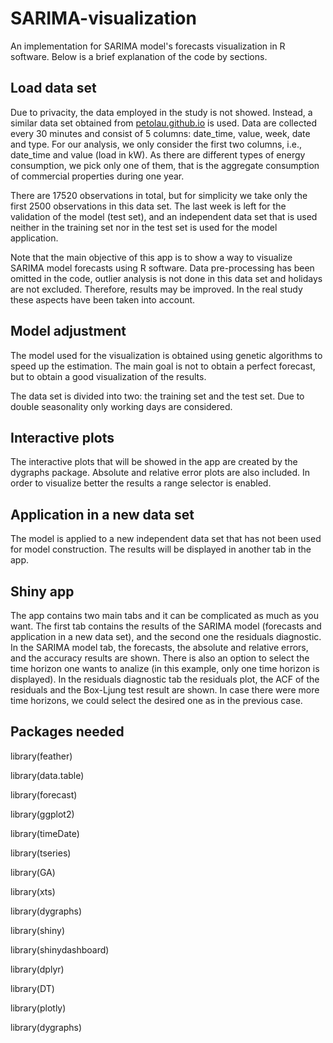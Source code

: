 # SARIMA-visualization
An implementation for SARIMA model's forecasts visualization in R software. 
Below is a brief explanation of the code by sections.

## Load data set

Due to privacity, the data employed in the study is not showed. Instead, a similar data set obtained from [petolau.github.io](https://github.com/PetoLau/petolau.github.io/tree/master/_rmd)  is used. Data are collected every 30 minutes and consist of 5 columns: date_time, value, week, date and type. For our analysis, we only consider the first two columns, i.e., date_time and value (load in kW). As there are different types of energy consumption, we pick only one of them, that is the aggregate consumption of commercial properties during one year.

There are 17520 observations in total, but for simplicity we take only the first 2500 observations in this data set. The last week is left for the validation of the model (test set), and an independent data set that is used neither in the training set nor in the test set is used for the model application.

Note that the main objective of this app is to show a way to visualize SARIMA model forecasts using R software. Data pre-processing has been omitted in the code, outlier analysis is not done in this data set and holidays are not excluded. Therefore, results may be improved. In the real study these aspects have been taken into account.

## Model adjustment

The model used for the visualization is obtained using genetic algorithms to speed up the estimation. The main goal is not to obtain a perfect forecast, but to obtain a good visualization of the results.

The data set is divided into two: the training set and the test set. Due to double seasonality only working days are considered. 

## Interactive plots

The interactive plots that will be showed in the app are created by the dygraphs package. Absolute and relative error plots are also included. In order to visualize better the results a range selector is enabled. 

## Application in a new data set

The model is applied to a new independent data set that has not been used for model construction. The results will be displayed in another tab in the app.

## Shiny app

The app contains two main tabs and it can be complicated as much as you want. The first tab contains the results of the SARIMA model (forecasts and application in a new data set), and the second one the residuals diagnostic. 
In the SARIMA model tab, the forecasts, the absolute and relative errors, and the accuracy results are shown. There is also an option to select the time horizon one wants to analize (in this example, only one time horizon is displayed).
In the residuals diagnostic tab the residuals plot, the ACF of the residuals and the Box-Ljung test result are shown. In case there were more time horizons, we could select the desired one as in the previous case.

## Packages needed

library(feather)

library(data.table)

library(forecast)

library(ggplot2)

library(timeDate)

library(tseries)

library(GA)

library(xts)

library(dygraphs)


library(shiny)

library(shinydashboard)

library(dplyr)

library(DT)

library(plotly)

library(dygraphs)
